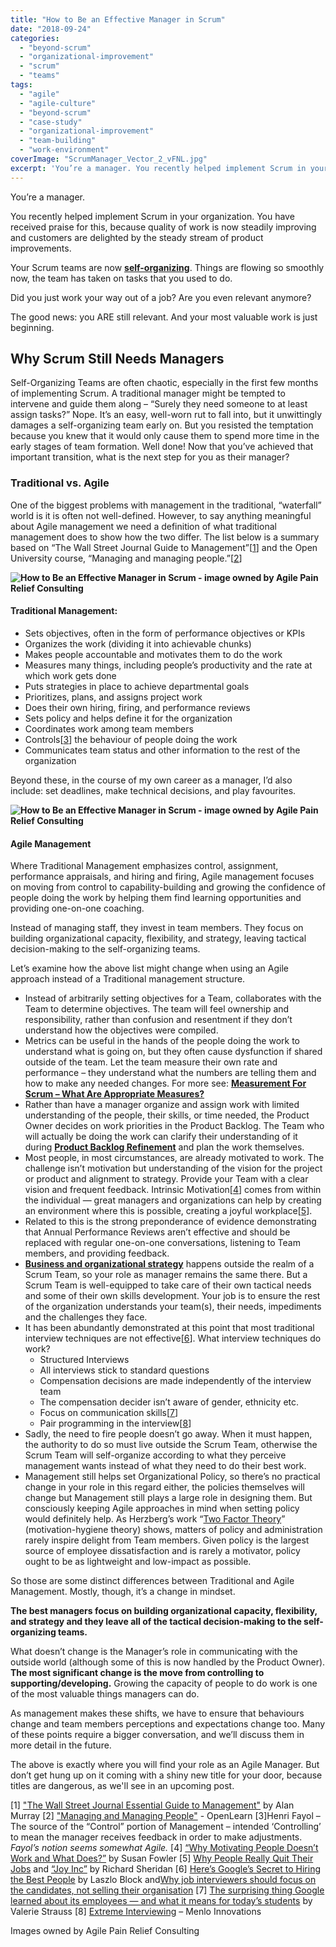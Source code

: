 ```yaml
---
title: "How to Be an Effective Manager in Scrum"
date: "2018-09-24"
categories: 
  - "beyond-scrum"
  - "organizational-improvement"
  - "scrum"
  - "teams"
tags: 
  - "agile"
  - "agile-culture"
  - "beyond-scrum"
  - "case-study"
  - "organizational-improvement"
  - "team-building"
  - "work-environment"
coverImage: "ScrumManager_Vector_2_vFNL.jpg"
excerpt: 'You’re a manager. You recently helped implement Scrum in your organization. You have'
---
```


You’re a manager.

You recently helped implement Scrum in your organization. You have received praise for this, because quality of work is now steadily improving and customers are delighted by the steady stream of product improvements.

Your Scrum teams are now [**self-organizing**](https://www.leadingagile.com/2018/06/limits-of-a-self-organizing-team/). Things are flowing so smoothly now, the team has taken on tasks that you used to do.

Did you just work your way out of a job? Are you even relevant anymore?

The good news: you ARE still relevant. And your most valuable work is just beginning.

## Why Scrum Still Needs Managers

Self-Organizing Teams are often chaotic, especially in the first few months of implementing Scrum. A traditional manager might be tempted to intervene and guide them along – “Surely they need someone to at least assign tasks?” Nope. It’s an easy, well-worn rut to fall into, but it unwittingly damages a self-organizing team early on. But you resisted the temptation because you knew that it would only cause them to spend more time in the early stages of team formation. Well done! Now that you’ve achieved that important transition, what is the next step for you as their manager?

### Traditional vs. Agile

One of the biggest problems with management in the traditional, “waterfall” world is it is often not well-defined. However, to say anything meaningful about Agile management we need a definition of what traditional management does to show how the two differ. The list below is a summary based on “The Wall Street Journal Guide to Management”\[[1](#footnotes)\] and the Open University course, “Managing and managing people.”\[[2](#footnotes)\]

**![How to Be an Effective Manager in Scrum - image owned by Agile Pain Relief Consulting](src/content/blog/how-to-be-an-effective-manager-in-scrum/images/ScrumManager_Vector_1_vFNL-1024x607.jpg)**

#### Traditional Management:

- Sets objectives, often in the form of performance objectives or KPIs
- Organizes the work (dividing it into achievable chunks)
- Makes people accountable and motivates them to do the work
- Measures many things, including people’s productivity and the rate at which work gets done
- Puts strategies in place to achieve departmental goals
- Prioritizes, plans, and assigns project work
- Does their own hiring, firing, and performance reviews
- Sets policy and helps define it for the organization
- Coordinates work among team members
- Controls\[[3](#footnotes)\] the behaviour of people doing the work
- Communicates team status and other information to the rest of the organization

Beyond these, in the course of my own career as a manager, I’d also include: set deadlines, make technical decisions, and play favourites.

**![How to Be an Effective Manager in Scrum - image owned by Agile Pain Relief Consulting](src/content/blog/how-to-be-an-effective-manager-in-scrum/images/ScrumManager_Vector_2_vFNL-1024x607.jpg)**

#### Agile Management

Where Traditional Management emphasizes control, assignment, performance appraisals, and hiring and firing, Agile management focuses on moving from control to capability-building and growing the confidence of people doing the work by helping them find learning opportunities and providing one-on-one coaching.

Instead of managing staff, they invest in team members. They focus on building organizational capacity, flexibility, and strategy, leaving tactical decision-making to the self-organizing teams.

Let’s examine how the above list might change when using an Agile approach instead of a Traditional management structure.

- Instead of arbitrarily setting objectives for a Team, collaborates with the Team to determine objectives. The team will feel ownership and responsibility, rather than confusion and resentment if they don’t understand how the objectives were compiled.
- Metrics can be useful in the hands of the people doing the work to understand what is going on, but they often cause dysfunction if shared outside of the team. Let the team measure their own rate and performance – they understand what the numbers are telling them and how to make any needed changes. For more see: [**Measurement For Scrum – What Are Appropriate Measures?**](/blog/measurement-for-scrum-what-are-appropriate-measures)
- Rather than have a manager organize and assign work with limited understanding of the people, their skills, or time needed, the Product Owner decides on work priorities in the Product Backlog. The Team who will actually be doing the work can clarify their understanding of it during **[Product Backlog Refinement](/blog/scrum-product-backlog-refinement)** and plan the work themselves.
- Most people, in most circumstances, are already motivated to work. The challenge isn’t motivation but understanding of the vision for the project or product and alignment to strategy. Provide your Team with a clear vision and frequent feedback. Intrinsic Motivation\[[4](#footnotes)\] comes from within the individual — great managers and organizations can help by creating an environment where this is possible, creating a joyful workplace\[[5](#footnotes)\].
- Related to this is the strong preponderance of evidence demonstrating that Annual Performance Reviews aren’t effective and should be replaced with regular one-on-one conversations, listening to Team members, and providing feedback.
- **[Business and organizational strategy](/blog/agile-change-or-adoption-turn-vision-into-strategy)** happens outside the realm of a Scrum Team, so your role as manager remains the same there. But a Scrum Team is well-equipped to take care of their own tactical needs and some of their own skills development. Your job is to ensure the rest of the organization understands your team(s), their needs, impediments and the challenges they face.
- It has been abundantly demonstrated at this point that most traditional interview techniques are not effective\[[6](#footnotes)\]. What interview techniques do work?
    - Structured Interviews
    - All interviews stick to standard questions
    - Compensation decisions are made independently of the interview team
    - The compensation decider isn’t aware of gender, ethnicity etc.
    - Focus on communication skills\[[7](#footnotes)\]
    - Pair programming in the interview\[[8](#footnotes)\]
- Sadly, the need to fire people doesn’t go away. When it must happen, the authority to do so must live outside the Scrum Team, otherwise the Scrum Team will self-organize according to what they perceive management wants instead of what they need to do their best work.
- Management still helps set Organizational Policy, so there’s no practical change in your role in this regard either, the policies themselves will change but Management still plays a large role in designing them. But consciously keeping Agile approaches in mind when setting policy would definitely help. As Herzberg’s work “[Two Factor Theory](https://en.wikipedia.org/wiki/Two-factor_theory)” (motivation-hygiene theory) shows, matters of policy and administration rarely inspire delight from Team members. Given policy is the largest source of employee dissatisfaction and is rarely a motivator, policy ought to be as lightweight and low-impact as possible.

So those are some distinct differences between Traditional and Agile Management. Mostly, though, it’s a change in mindset.

**The best managers focus on building organizational capacity, flexibility, and strategy and they leave all of the tactical decision-making to the self-organizing teams.**

What doesn’t change is the Manager’s role in communicating with the outside world (although some of this is now handled by the Product Owner). **The most significant change is the move from controlling to supporting/developing.** Growing the capacity of people to do work is one of the most valuable things managers can do.

As management makes these shifts, we have to ensure that behaviours change and team members perceptions and expectations change too. Many of these points require a bigger conversation, and we’ll discuss them in more detail in the future.

The above is exactly where you will find your role as an Agile Manager. But don’t get hung up on it coming with a shiny new title for your door, because titles are dangerous, as we'll see in an upcoming post.

\[1\] ["The Wall Street Journal Essential Guide to Management"](https://www.amazon.com/Street-Journal-Essential-Guide-Management/dp/0061840335/&tag=notesfromatoo-20) by Alan Murray \[2\] ["Managing and Managing People"](https://www.open.edu/openlearn/money-business/leadership-management/managing-and-managing-people/content-section-0?active-tab=description-tab) - OpenLearn \[3\]Henri Fayol – The source of the “Control” portion of Management – intended ‘Controlling’ to mean the manager receives feedback in order to make adjustments. _Fayol’s notion seems somewhat Agile._ \[4\] [“Why Motivating People Doesn’t Work and What Does?”](https://www.amazon.com/Motivating-People-Doesnt-Work-What/dp/1626561826/&tag=notesfromatoo-20) by Susan Fowler \[5\] [Why People Really Quit Their Jobs](https://hbr.org/2018/01/why-people-really-quit-their-jobs) and [“Joy Inc”](https://www.amazon.com/Joy-Inc-Built-Workplace-People/dp/1591847125/&tag=notesfromatoo-20) by Richard Sheridan \[6\] [Here’s Google’s Secret to Hiring the Best People](https://www.wired.com/2015/04/hire-like-google/) by Laszlo Block and[Why job interviewers should focus on the candidates, not selling their organisation](https://bps-research-digest.blogspot.com/2014/07/when-interviewers-try-to-sell-job-they.html) \[7\] [The surprising thing Google learned about its employees — and what it means for today’s students](https://www.washingtonpost.com/news/answer-sheet/wp/2017/12/20/the-surprising-thing-google-learned-about-its-employees-and-what-it-means-for-todays-students/) by Valerie Strauss \[8\] [Extreme Interviewing](https://www.inc.com/winning-workplaces/magazine/201106/youll-never-work-alone.html) – Menlo Innovations

Images owned by Agile Pain Relief Consulting

